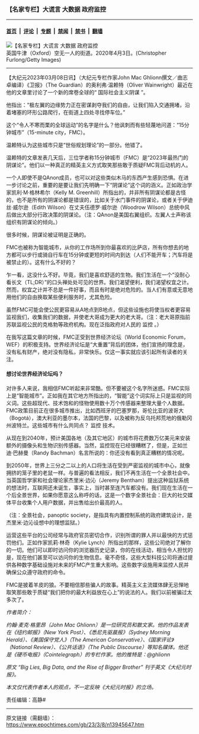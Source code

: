 ### 【名家专栏】大谎言 大数据 政府监控

---

#### [首页](../../../..?n13945647) &nbsp;|&nbsp; [评论](../../../../../epoch-comment?n13945647) &nbsp;|&nbsp; [专题](../../../../../epoch-special?n13945647) &nbsp;|&nbsp; [禁闻](../../../../../epoch-news?n13945647) &nbsp;|&nbsp; [禁书](../../../../../books?n13945647) &nbsp;|&nbsp; [翻墙](https://github.com/gfw-breaker/nogfw/blob/master/README.md?n13945647)


<div><img alt="【名家专栏】大谎言 大数据 政府监控" class="attachment-djy_600_400 size-djy_600_400 wp-post-image" src="https://i.epochtimes.com/assets/uploads/2023/03/id13945771-ET-teacher7-1200x800-600x400.jpg"/>
<div class="caption">
 英国牛津（Oxford）空无一人的街道。2020年4月3日。(Christopher Furlong/Getty Images)
</div></div><hr/><div class="post_content" id="artbody" itemprop="articleBody">
 <!-- article content begin -->
 <p>
  【大纪元2023年03月08日讯】（大纪元专栏作家John Mac Ghlionn撰文／曲志卓编译）《卫报》（The Guardian）的奥利弗‧温赖特（Oliver Wainwright）最近在他的文章里讨论了一个新的席卷全球的“
  <ok href="https://www.epochtimes.com/gb/tag/%E5%9B%BD%E9%99%85%E7%A4%BE%E4%BC%9A%E4%B8%BB%E4%B9%89%E9%98%B4%E8%B0%8B.html">
   国际社会主义阴谋
  </ok>
  ”。
 </p>
 <p>
  他指出：“极左翼的边缘势力正在密谋剥夺我们的自由，让我们陷入交通拥堵，沿着堵塞的环形公路爬行，在街道上四处寻找停车位。”
 </p>
 <p>
  这个“令人不寒而栗的全球运动”的名字是什么？他讽刺而有些轻蔑地问道：“15分钟城市”（15-minute city，FMC）。
 </p>
 <p>
  温赖特认为这些城市只是“世俗规划理论”的一部分。他错了。
 </p>
 <p>
  温赖特的文章发表几天后，三位学者称15分钟城市（FMC）是“2023年最热门的阴谋论”。他们以一种真正的精英主义方式取笑那些敢于质疑FMC背后动机的人。
 </p>
 <p>
  一个人即使不是QAnon成员，也可以对这些类似木马的东西产生感到恐惧。在进一步讨论之前，重要的是要让我们先明确一下“阴谋论”这个词的涵义。正如政治学家凯利‧M‧格林希尔（Kelly M. Greenhill）所指出的，并非所有阴谋论都是古怪的，也不是所有的阴谋论都是错误的，比如关于水门事件的阴谋论，或者关于伊迪丝‧威尔逊（Edith Wilson）在丈夫伍德罗‧威尔逊（Woodrow Wilson）总统中风后做出大部分行政决策的阴谋论。（注：QAnon是美国右翼组织。左翼人士声称该组织有阴谋论的倾向。）
 </p>
 <p>
  很多时候，阴谋论被证明是正确的。
 </p>
 <p>
  FMC也被称为智能城市，从你的工作场所到你最喜欢的比萨店，所有你想去的地方都可以步行或骑自行车在15分钟或更短的时间内到达（人们不能开车；汽车将是被禁止的）。这有什么不好的？
 </p>
 <p>
  乍一看，这没什么不好。毕竟，我们是喜欢舒适的生物。我们生活在一个“没耐心看长文（TL;DR）”的口头禅处处可见的世界。我们渴望便利，我们渴望权宜之计。然而，权宜之计并不总是一件好事，而且有时是绝对危险的。当人们有意或无意地用他们的自由换取某些便利服务时，尤其危险。
 </p>
 <p>
  虽然FMC可能会使公民更容易从A地点到B地点，但这些设施也将使当权者更容易监视我们，收集我们的数据，并使老大哥成为更大的老大哥。（注：老大哥原指前苏联监视公民的克格勃等政府机构。现在泛指政府对人民的
  <ok href="https://www.epochtimes.com/gb/tag/%E7%9B%91%E6%8E%A7.html">
   监控
  </ok>
  。）
 </p>
 <p>
  在我写这篇文章的时候，FMC正受到世界经济论坛（World Economic Forum，WEF）的积极支持。世界经济论坛是“大重置”背后的团体，他们宣扬的理念是，没有私有财产，绝对没有隐私，非常快乐。仅这一事实就应该引起所有读者的关注。
 </p>
 <h4>
  想讨论世界经济论坛吗？
 </h4>
 <p>
  对许多人来说，我相信FMC听起来非常酷。但不要被这个名字所迷惑。FMC实际上是“智能城市”。正如我在其它地方所指出的，“智能”这个词实际上只是监视的同义词。这些超现代、技术饱和的怪物使用数十万个传感器来整理大量个人数据。FMC政策目前正在很多城市推出，比如西班牙的巴塞罗那，哥伦比亚的波哥大（Bogotá），澳大利亚的墨尔本，法国的巴黎，以及被称为反乌托邦荒地的俄勒冈州波特兰。这些城市有什么共同点？
  <ok href="https://www.epochtimes.com/gb/tag/%E7%9B%91%E6%8E%A7.html">
   监控
  </ok>
  技术。
 </p>
 <p>
  从现在到2040年，预计美国各地（及其它地区）的城市将花费数万亿美元来安装额外的摄像头和生物识别传感器。当然，监控现在已经很糟糕了，但是，正如兰迪‧巴赫曼（Randy Bachman）名言所说的：你还没有看到真正糟糕的情况呢。
 </p>
 <p>
  到2050年，世界上三分之二以上的人口将生活在受到严密监视的城市中心，就像拥挤的笼子里的老鼠一样。与普遍的看法相反，我们不再生活在一个全景社会中。当英国哲学家和社会理论家杰里米‧边沁（Jeremy Bentham）提出这种监狱系统的想法时，互联网还未诞生，事实上，当时甚至连汽车都没有。我们现在生活在一个后全景世界，如果你愿意这么称呼的话，这是一个数字全景社会：巨大的社交媒体平台收集个人用户数据，并出售给出价最高的人。
 </p>
 <p>
  （注：全景社会，panoptic society，是指具有内置控制系统的政府建筑设计，是杰里米‧边沁设想中的理想监狱。）
 </p>
 <p>
  运营这些平台的公司经常与政府官员密切合作，识别所谓的罪人并以最快的方式惩罚他们。正如作家凯莉‧林奇（Kylie Lynch）所指出的那样，这些公司绝对了解你的一切。他们可以即时访问你的浏览器历史记录，你的在线活动，相当令人担忧的是，现在他们甚至可以访问你的生物信息。毫不奇怪，这些大型科技公司将通过提供各种数字基础设施对未来的FMC产生重大影响。这些数字设施用来监控人民并确保公众遵守政府的命令。
 </p>
 <p>
  FMC是披着羊皮的狼。不要相信那些骗人的故事。精英主义主流媒体肆无忌惮地取笑那些敢于质疑“我们把你的最大利益放在心上”的说法的人。我们以前被骗过太多次了。
 </p>
 <p>
  <em>
   作者简介：
  </em>
 </p>
 <p>
  <em>
   约翰‧麦克‧格里昂（John Mac Ghlionn）是一位研究员和散文家。他的作品发表在《纽约邮报》（New York Post）、《悉尼先驱晨报》（Sydney Morning Herald）、《美国保守党人》（The American Conservative）、《国家评论》（National Review）、《公共话语》（The Public Discourse）等知名媒体。他还是《硬币电报》（Cointelegraph）的专栏作家。他的推特是：@ghlionn
  </em>
 </p>
 <p>
  <em>
   原文
   <ok href="https://www.theepochtimes.com/big-lies-big-data-and-the-rise-of-bigger-brother_5095069.html" rel="noopener noreferrer" target="_blank">
    “Big Lies, Big Data, and the Rise of Bigger Brother”
   </ok>
   刊于英文《大纪元时报》。
  </em>
 </p>
 <p>
  <em>
   本文仅代表作者本人的观点，不一定反映《大纪元时报》的立场。
  </em>
 </p>
 <p>
  责任编辑：高静#
 </p>
 <!-- article content end -->
 <div id="below_article_ad">
 </div>
</div>


---

原文链接（需翻墙）：https://www.epochtimes.com/gb/23/3/8/n13945647.htm